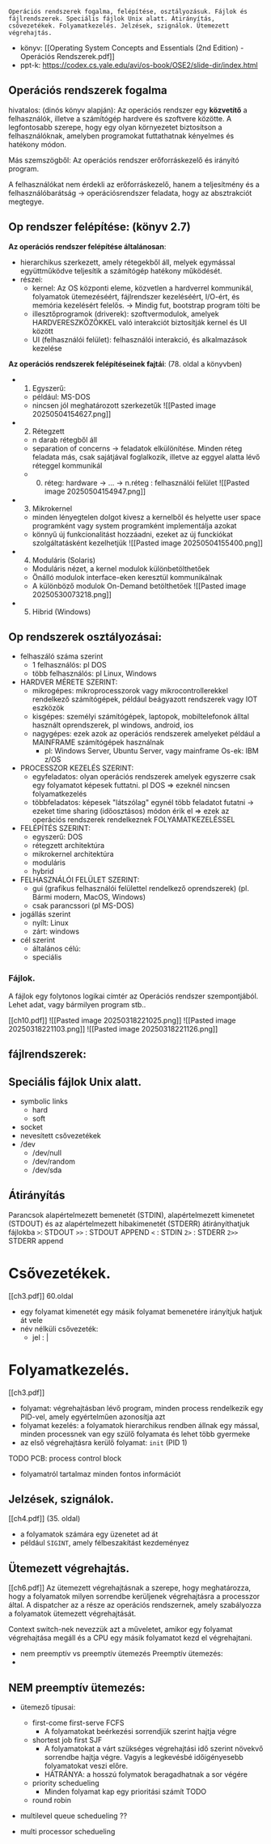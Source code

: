 ```
Operációs rendszerek fogalma, felépítése, osztályozásuk. Fájlok és fájlrendszerek. Speciális fájlok Unix alatt. Átirányítás, csővezetékek. Folyamatkezelés. Jelzések, szignálok. Ütemezett végrehajtás.
```
- könyv: [[Operating System Concepts and Essentials (2nd Edition) - Operációs Rendszerek.pdf]]
- ppt-k: https://codex.cs.yale.edu/avi/os-book/OSE2/slide-dir/index.html

## Operációs rendszerek fogalma
hivatalos: (dinós könyv alapján):
Az operációs rendszer egy **közvetítő** a felhasználók, illetve a számítógép hardvere és szoftvere közötte. A legfontosabb szerepe, hogy egy olyan környezetet biztosítson a felhasználóknak, amelyben programokat futtathatnak kényelmes és hatékony módon.

Más szemszögből:
Az operációs rendszer erőforráskezelő és irányító program.

A felhasználókat nem érdekli az erőforráskezelő, hanem a teljesítmény és a felhasználóbarátság -> operációsrendszer feladata, hogy az absztrakciót megtegye.

## Op rendszer felépítése: (könyv 2.7)
**Az operációs rendszer felépítése általánosan**:
- hierarchikus szerkezett, amely rétegekből áll, melyek egymással együttműködve teljesítik a számítógép hatékony működését.
- részei:
	- kernel: Az OS központi eleme, közvetlen a hardverrel kommunikál, folyamatok ütemezéséért, fájlrendszer kezeléséért, I/O-ért, és memória kezelésért felelős. -> Mindig fut, bootstrap program tölti be
	- illesztőprogramok (driverek): szoftvermodulok, amelyek HARDVERESZKÖZÖKKEL való interakciót biztosítják kernel és UI között
	- UI (felhasználói felület): felhasználói interakció, és alkalmazások kezelése



**Az operációs rendszerek felépítéseinek fajtái**: (78. oldal a könyvben)
- 1. Egyszerű: 
	- például: MS-DOS
	- nincsen jól meghatározott szerkezetűk
![[Pasted image 20250504154627.png]]
- 2. Rétegzett
	- n darab rétegből áll
	- separation of concerns -> feladatok elkülönítése. Minden réteg feladata más, csak sajátjával foglalkozik, illetve az eggyel alatta lévő réteggel kommunikál
	- 0. réteg: hardware -> ... -> n.réteg : felhasználói felület
![[Pasted image 20250504154947.png]]
- 3. Mikrokernel
	- minden lényegtelen dolgot kivesz a kernelből és helyette user space programként vagy system programként implementálja azokat
	- könnyű új funkcionalitást hozzáadni, ezeket az új funckiókat szolgáltatásként kezelhetjük
![[Pasted image 20250504155400.png]]
- 4. Moduláris (Solaris)
	- Moduláris nézet, a kernel modulok különbetölthetőek
	- Önálló modulok interface-eken keresztül kommunikálnak
	- A különböző modulok On-Demand betölthetőek
![[Pasted image 20250530073218.png]]
- 5. Hibrid (Windows)
## Op rendszerek osztályozásai:
- felhaszáló száma szerint
	- 1 felhasználós: pl DOS
	- több felhasználós: pl Linux, Windows
- HARDVER MÉRETE SZERINT:
	- mikrogépes: mikroprocesszorok vagy mikrocontrollerekkel rendelkező számítógépek, például beágyazott rendszerek vagy IOT eszközök
	- kisgépes: személyi számítógépek, laptopok, mobiltelefonok álltal használt oprendszerek, pl windows, android, ios
	- nagygépes: ezek azok az operációs rendszerek amelyeket például a MAINFRAME számítógépek használnak
		- pl: Windows Server, Ubuntu Server, vagy mainframe Os-ek: IBM z/OS
- PROCESSZOR KEZELÉS SZERINT:
	- egyfeladatos: olyan operációs rendszerek amelyek egyszerre csak egy folyamatot képesek futtatni. pl DOS => ezeknél nincsen folyamatkezelés
	- többfeladatos: képesek "látszólag" egynél több feladatot futatni -> ezeket time sharing (időosztásos) módon érik el => ezek az operációs rendszerek rendelkeznek FOLYAMATKEZELÉSSEL
- FELÉPÍTÉS SZERINT:
	- egyszerű: DOS
	- rétegzett architektúra
	- mikrokernel architektúra
	- moduláris
	- hybrid
- FELHASZNÁLÓI FELÜLET SZERINT:
	- gui (grafikus felhasználói felülettel rendelkező oprendszerek) (pl. Bármi modern, MacOS, Windows)
	- csak parancssori (pl MS-DOS)
- jogállás szerint
	- nyílt: Linux
	- zárt: windows
- cél szerint
	- általános célú: 
	- speciális

### Fájlok.
A fájlok egy folytonos logikai címtér az Operációs rendszer szempontjából.
Lehet adat, vagy bármilyen program stb..

[[ch10.pdf]]
![[Pasted image 20250318221025.png]]
![[Pasted image 20250318221103.png]]
![[Pasted image 20250318221126.png]]
## fájlrendszerek:
## Speciális fájlok Unix alatt.
- symbolic links
	- hard
	- soft
 - socket
 - nevesített csővezetékek
 - /dev
	 - /dev/null
	 - /dev/random
	 - /dev/sda

## Átirányítás
Parancsok alapértelmezett bemenetét (STDIN), alapértelmezett kimenetet (STDOUT) és az alapértelmezett hibakimenetét (STDERR) átirányíthatjuk fájlokba
`>`: STDOUT
`>>` : STDOUT APPEND
`<` : STDIN
`2>` : STDERR
`2>>` STDERR append


# Csővezetékek.
[[ch3.pdf]] 60.oldal
- egy folyamat kimenetét egy másik folyamat bemenetére irányítjuk hatjuk át vele
- név nélküli csővezeték:
	- jel : |

# Folyamatkezelés.
[[ch3.pdf]]
- folyamat: végrehajtásban lévő program, minden process rendelkezik egy PID-vel, amely egyértelműen azonosítja azt
- folyamat kezelés: a folyamatok hierarchikus rendben állnak egy mással, minden processnek van egy szülő folyamata és lehet több gyermeke
- az első végrehajtásra kerülő folyamat: `init` (PID 1)

TODO
PCB: process control block
- folyamatról tartalmaz minden fontos információt
## Jelzések, szignálok.
[[ch4.pdf]] (35. oldal)
- a folyamatok számára egy üzenetet ad át
- például `SIGINT`, amely félbeszakítást kezdeményez

## Ütemezett végrehajtás.
[[ch6.pdf]]
Az ütemezett végrehajtásnak a szerepe, hogy meghatározza, hogy a folyamatok milyen sorrendbe kerüljenek végrehajtásra a processzor által.
A dispatcher az a része az operációs rendszernek, amely szabályozza a folyamatok ütemezett végrehajtását.

Context switch-nek nevezzük azt a műveletet, amikor egy folyamat végrehajtása megáll és a CPU egy másik folyamatot kezd el végrehajtani.

- nem preemptív vs preemptív ütemezés 
Preemptív ütemezés:
- 
NEM preemptív ütemezés:
- 

- ütemező típusai: 
	- first-come first-serve FCFS
		- A folyamatokat beérkezési sorrendjük szerint hajtja végre
	- shortest job first SJF
		- A folyamatokat a várt szükséges végrehajtási idő szerint növekvő sorrendbe hajtja végre. Vagyis a legkevésbé időigényesebb folyamatokat veszi előre.
		- HÁTRÁNYA: a hosszú folymatok beragadhatnak a sor végére
	- priority schedueling
		- Minden folyamat kap egy prioritási számít TODO
	- round robin

- multilevel queue schedueling ??
- multi processor schedueling
